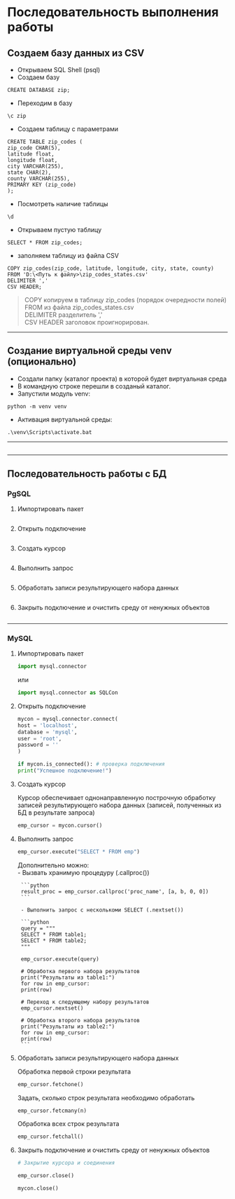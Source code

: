 # Последовательность выполнения работы  

## Создаем базу данных из CSV  
- Открываем SQL Shell (psql)  
- Создаем базу  

```
CREATE DATABASE zip;
```

- Переходим в базу  

```
\c zip
```

- Создаем таблицу с параметрами  

```
CREATE TABLE zip_codes (
zip_code CHAR(5),
latitude float,
longitude float,
city VARCHAR(255),
state CHAR(2),
county VARCHAR(255),
PRIMARY KEY (zip_code)
);
```

- Посмотреть наличие таблицы  

```
\d
```

- Открываем пустую таблицу  

```
SELECT * FROM zip_codes;
```

- заполняем таблицу из файла CSV

```
COPY zip_codes(zip_code, latitude, longitude, city, state, county)
FROM 'D:\<Путь к файлу>\zip_codes_states.csv'
DELIMITER ','
CSV HEADER;
```

> COPY копируем в таблицу zip_codes (порядок очередности полей)  
> FROM из файла zip_codes_states.csv  
> DELIMITER разделитель ','  
> CSV HEADER заголовок проигнорирован.  

---

## Создание виртуальной среды venv (опционально)  
- Создали папку (каталог проекта) в которой будет виртуальная среда  
- В командную строке перешли в созданый каталог.  
- Запустили модуль venv:

```
python -m venv venv
```

- Активация виртуальной среды:

```
.\venv\Scripts\activate.bat
```

---

##

---

## Последовательность работы с БД

### PgSQL

1. Импортировать пакет  

	```python
	```

2. Открыть подключение  

	```python
	```

3. Создать курсор  

	```python
	```

4. Выполнить запрос  

	```python
	```

5. Обработать записи результирующего набора данных  

	```python
	```

6. Закрыть подключение и очистить среду от ненужных объектов  

	```python
	```

---

### MySQL

1. Импортировать пакет  
	
	```python
	import mysql.connector
	```

	или  

	```python
	import mysql.connector as SQLCon
	```

2. Открыть подключение  

	```python
	mycon = mysql.connector.connect(
	host = 'localhost',
	database = 'mysql',
	user = 'root',
	password = ''
	)

	if mycon.is_connected(): # проверка подключения
	print("Успешное подключение!")
	```

3. Создать курсор  

	Курсор обеспечивает однонаправленную построчную обработку записей результирующего набора данных (записей, полученных из БД в результате запроса)

	```python
	emp_cursor = mycon.cursor()
	```

4. Выполнить запрос  

	```python
	emp_cursor.execute("SELECT * FROM emp")
	```

	Дополнительно можно:  
		- Вызвать хранимую процедуру (.callproc())  

		```python
		result_proc = emp_cursor.callproc('proc_name', [a, b, 0, 0])
		```

		- Выполнить запрос с несколькоми SELECT (.nextset())  

		```python
		query = """
		SELECT * FROM table1;
		SELECT * FROM table2;
		"""

		emp_cursor.execute(query)

		# Обработка первого набора результатов
		print("Результаты из table1:")
		for row in emp_cursor:
		print(row)

		# Переход к следующему набору результатов
		emp_cursor.nextset()

		# Обработка второго набора результатов
		print("Результаты из table2:")
		for row in emp_cursor:
		print(row)
		```

5. Обработать записи результирующего набора данных  

	Обработка первой строки результата  
	```python
	emp_cursor.fetchone()
	```

	Задать, сколько строк результата необходимо обработать  
	```python
	emp_cursor.fetcmany(n)
	```

	Обработка всех строк результата  
	```python
	emp_cursor.fetchall()
	```

6. Закрыть подключение и очистить среду от ненужных объектов  

	```python
	# Закрытие курсора и соединения

	emp_cursor.close()

	mycon.close()
	```